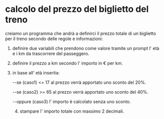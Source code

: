 # calcolo del prezzo del biglietto del treno

creiamo un programma che andrà a definirci il prezzo totale di un biglietto per il treno secondo delle regole e informazioni:

1) definire due variabili che prendono come valore tramite un prompt l' età e i km da trascorrere del passeggero.
2) definire il prezzo a km secondo l' importo in € per km.
3) in base all' età inserita:

   --se (caso1) <= 17 al prezzo verrà apportato uno sconto del 20%.

   --se (caso2) >= 65 al prezzo verrà apportato uno sconto del 40%.

   --oppure (caso3) l' importo è calcolato senza uno sconto.

   4) stampare l' importo totale con massimo 2 decimali.
